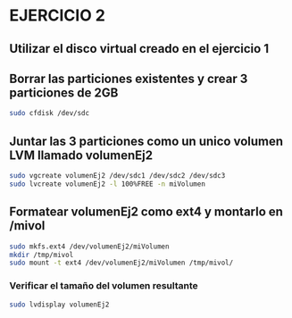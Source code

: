 # EJERCICIO 2

## Utilizar el disco virtual creado en el ejercicio 1

## Borrar las particiones existentes y crear 3 particiones de 2GB

```bash
sudo cfdisk /dev/sdc
```

## Juntar las 3 particiones como un unico volumen LVM llamado volumenEj2

```bash
sudo vgcreate volumenEj2 /dev/sdc1 /dev/sdc2 /dev/sdc3
sudo lvcreate volumenEj2 -l 100%FREE -n miVolumen
```

## Formatear volumenEj2 como ext4 y montarlo en /mivol

```bash
sudo mkfs.ext4 /dev/volumenEj2/miVolumen
mkdir /tmp/mivol
sudo mount -t ext4 /dev/volumenEj2/miVolumen /tmp/mivol/
```

### Verificar el tamaño del volumen resultante

```bash
sudo lvdisplay volumenEj2
```